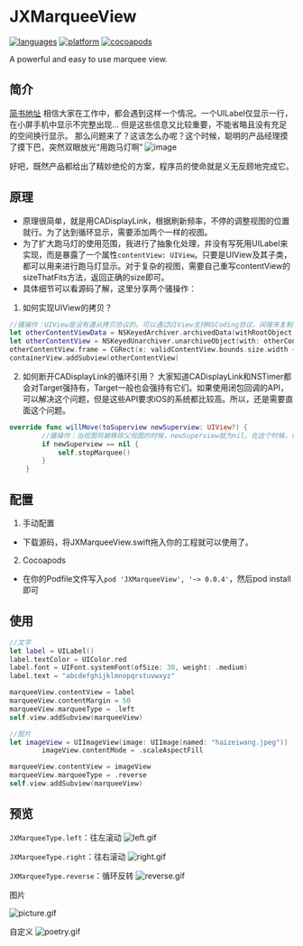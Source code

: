 # JXMarqueeView  
[![languages](https://img.shields.io/badge/language-swift-FF69B4.svg?style=plastic)](https://developer.apple.com/swift/) 
[![platform](https://img.shields.io/badge/platform-iOS-blue.svg?style=plastic)](#)
[![cocoapods](https://img.shields.io/badge/cocoapods-supported-4BC51D.svg?style=plastic)](https://cocoapods.org/pods/JXMarqueeView)

A powerful and easy to use marquee view.

## 简介
[简书地址](https://www.jianshu.com/p/835ba205453d)
相信大家在工作中，都会遇到这样一个情况。一个UILabel仅显示一行，在小屏手机中显示不完整出现... 但是这些信息又比较重要，不能省略且没有充足的空间换行显示。
那么问题来了？这该怎么办呢？这个时候，聪明的产品经理摸了摸下巴，突然双眼放光“用跑马灯啊” ![image](http://upload-images.jianshu.io/upload_images/1085173-8e2995c2dc7144a3.jpg?imageMogr2/auto-orient/strip%7CimageView2/2/w/1240)

好吧，既然产品都给出了精妙绝伦的方案，程序员的使命就是义无反顾地完成它。

## 原理
- 原理很简单，就是用CADisplayLink，根据刷新频率，不停的调整视图的位置就行。为了达到循环显示，需要添加两个一样的视图。
- 为了扩大跑马灯的使用范围，我进行了抽象化处理，并没有写死用UILabel来实现，而是暴露了一个属性`contentView: UIView`。只要是UIView及其子类，都可以用来进行跑马灯显示。对于复杂的视图，需要自己重写contentView的sizeThatFits方法，返回正确的size即可。
- 具体细节可以看源码了解，这里分享两个骚操作：
1. 如何实现UIView的拷贝？
```swift
//骚操作：UIView是没有遵从拷贝协议的。可以通过UIView支持NSCoding协议，间接来复制一个视图
let otherContentViewData = NSKeyedArchiver.archivedData(withRootObject: validContentView)
let otherContentView = NSKeyedUnarchiver.unarchiveObject(with: otherContentViewData) as! UIView
otherContentView.frame = CGRect(x: validContentView.bounds.size.width + contentMargin, y: 0, width: validContentView.bounds.size.width, height: self.bounds.size.height)
containerView.addSubview(otherContentView)
```
2. 如何断开CADisplayLink的循环引用？
大家知道CADisplayLink和NSTimer都会对Target强持有，Target一般也会强持有它们。如果使用闭包回调的API，可以解决这个问题，但是这些API要求iOS的系统都比较高。所以，还是需要直面这个问题。
```swift
override func willMove(toSuperview newSuperview: UIView?) {
        //骚操作：当视图将被移除父视图的时候，newSuperview就为nil。在这个时候，停止掉CADisplayLink，断开循环引用，视图就可以被正确释放掉了。
        if newSuperview == nil {
            self.stopMarquee()
        }
    }
```

## 配置
1. 手动配置
  - 下载源码，将JXMarqueeView.swift拖入你的工程就可以使用了。
2. Cocoapods
  - 在你的Podfile文件写入`pod 'JXMarqueeView', '~> 0.0.4'`，然后pod install即可

## 使用
```swift
//文字
let label = UILabel()
label.textColor = UIColor.red
label.font = UIFont.systemFont(ofSize: 30, weight: .medium)
label.text = "abcdefghijklmnopqrstuvwxyz"

marqueeView.contentView = label
marqueeView.contentMargin = 50
marqueeView.marqueeType = .left
self.view.addSubview(marqueeView)

//图片
let imageView = UIImageView(image: UIImage(named: "haizeiwang.jpeg"))
        imageView.contentMode = .scaleAspectFill

marqueeView.contentView = imageView
marqueeView.marqueeType = .reverse
self.view.addSubview(marqueeView)
```

## 预览
`JXMarqueeType.left`：往左滚动
![left.gif](https://upload-images.jianshu.io/upload_images/1085173-712f04ce62c1a3bc.gif?imageMogr2/auto-orient/strip)


`JXMarqueeType.right`：往右滚动
![right.gif](https://upload-images.jianshu.io/upload_images/1085173-5d21ffa924ec2afa.gif?imageMogr2/auto-orient/strip)


`JXMarqueeType.reverse`：循环反转
![reverse.gif](https://upload-images.jianshu.io/upload_images/1085173-acffb41b6479bf1a.gif?imageMogr2/auto-orient/strip)


图片

![picture.gif](https://github.com/pujiaxin33/JXMarqueeView/blob/master/JXMarqueeView/Assets/picture.gif?raw=true)

自定义
![poetry.gif](https://upload-images.jianshu.io/upload_images/1085173-c197188ee4e4fb44.gif?imageMogr2/auto-orient/strip)

